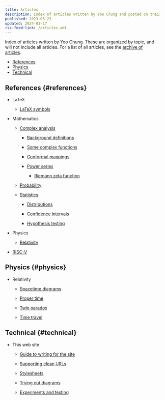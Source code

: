 ```yaml
---
title: Articles
description: Index of articles written by Yoo Chung and posted on their personal web site.
published: 2023-03-23
updated: 2024-01-17
rss-feed-link: /articles.xml
---
```


Index of articles written by Yoo Chung.
These are organized by topic, and will not include all articles.
For a list of all articles, see the [archive of articles](/article/archive).

*   [References](#references)
*   [Physics](#physics)
*   [Technical](#technical)

## References {#references}

*   LaTeX

    *   [LaTeX symbols](/article/reference/latex/symbols)

*   Mathematics

    *   [Complex analysis](/article/reference/math/analysis/complex/)

        *   [Background definitions](/article/reference/math/analysis/complex/background)

        *   [Some complex functions](/article/reference/math/analysis/complex/functions/)

        *   [Conformal mappings](/article/reference/math/analysis/complex/conformal-mappings/)

        *   [Power series](/article/reference/math/analysis/complex/power-series/)

            *   [Riemann zeta function](/article/reference/math/analysis/complex/power-series/zeta)

    *   [Probability](/article/reference/math/probability)

    *   [Statistics](/article/reference/math/statistics/)

        *   [Distributions](/article/reference/math/statistics/distributions)

        *   [Confidence intervals](/article/reference/math/statistics/confidence-intervals/)

        *   [Hypothesis testing](/article/reference/math/statistics/hypothesis-testing/)

*   Physics

    *   [Relativity](/article/reference/physics/relativity/)

*   [RISC-V](/article/reference/hardware/riscv/)

## Physics {#physics}

*   Relativity

    *   [Spacetime diagrams](/article/physics/relativity/spacetime-diagrams)

    *   [Proper time](/article/physics/relativity/proper-time/)

    *   [Twin paradox](/article/physics/relativity/paradox/twin/)

    *   [Time travel](/article/physics/relativity/superluminal/)

## Technical {#technical}

*   This web site

    *   [Guide to writing for the site](/article/technical/website/guide)

    *   [Supporting clean URLs](/article/technical/website/extensionless)

    *   [Stylesheets](/article/technical/website/styles/)

    *   [Trying out diagrams](/article/technical/website/diagrams/trying-out)

    *   [Experiments and testing](/article/technical/website/experiments/)
